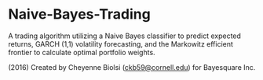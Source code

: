# Naive-Bayes-Trading
A trading algorithm utilizing a Naive Bayes classifier to predict expected returns, GARCH (1,1) volatility forecasting, and the Markowitz efficient frontier to calculate optimal portfolio weights.

(2016) Created by Cheyenne Biolsi (ckb59@cornell.edu) for Bayesquare Inc.